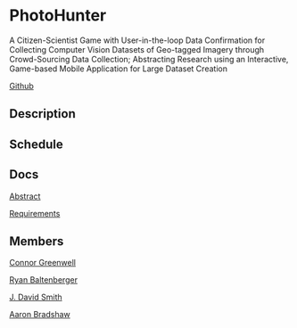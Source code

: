 PhotoHunter
===========

A Citizen-Scientist Game with User-in-the-loop 
Data Confirmation for Collecting Computer Vision Datasets of
Geo-tagged Imagery through Crowd-Sourcing Data Collection;
Abstracting Research using an Interactive, Game-based Mobile Application for
Large Dataset Creation

[Github](http://github.com/connorgreenwell/Photohunter "Photohunter Github")

Description
-----------

Schedule
--------

Docs
-----
[Abstract](docs/abstract.pdf "Abstract")

[Requirements](docs/requirements.pdf "Requirements")

Members
---------
[Connor Greenwell](connor.html "Connor's Page")

[Ryan Baltenberger](ryan.html "Ryan's Page")

[J. David Smith](david.html "David's Page")

[Aaron Bradshaw](aaron.html "A.A.Ron's Page")

